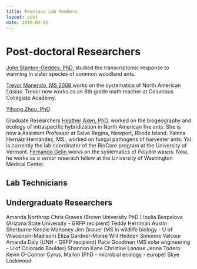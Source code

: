 ```yaml
---
title: Previous Lab Members
layout: post
date: 2016-02-05
---
```




# Post-doctoral Researchers
<a href="http://johnstantongeddes.org/">John Stanton-Geddes, PhD.</a> studied the transcriptomic response to warming in sister species of common woodland ants.

<a href="http://unitedschoolsnetwork.org/maincampus-ourteam.php">Trevor Manendo, MS 2008 </a>  works on the systematics of North American <i>Lasius</i>. Trevor now works as an 8th grade math teacher at Columbus Collegiate Academy.

<a href="http://cellbio.uga.edu/directory/yihong-zhou">Yihong Zhou, PhD</a>

Graduate Researchers
<a href="http://www.salve.edu/users/dr-heather-axen">Heather Axen, PhD.</a> worked on the biogeography and ecology of intraspecific hybridization in North American fire ants. She is now a Assistant Professor at Salve Regina, Newport, Rhode Island.
Yainna Hernáiz Hernández, MS., worked on fungal pathogens of harvester ants. Yai is currently the lab coordinator of the BioCore program at the University of Vermont.
<a href="http://www.fernandogelin.com/">Fernando Gelin </a> works on the systematics of <i>Polybia</i> wasps. Now, he works as a senior reserach fellow at the University of Washington Medical Center.

<h2>Lab Technicians</h2>


<h2>Undergraduate Researchers</h2>
Amanda Northrop
Chris Graves (Brown University PhD )
Ioulia Bespalova (Arizona State University - GRFP recipient)
Teddy Herriman
Austin Sherburne
Kenzie Mahoney
Jen Grauer (MS in wildlife biology - U of Wisconsin-Madison)
Eliza Gardner-Morse
Will Hedden 
Simonne Valcour
Amanda Daly (UNH - GRFP recipient)
Pace Goodman (MS solar engineering - U of Colorado Boulder)
Shannon Kane
Christine Lanoue 
Jenna Todero
Kevin O-Connor 
Cyrus, Mallon (PhD - microbial ecology - europe)
Skye Lockwood

